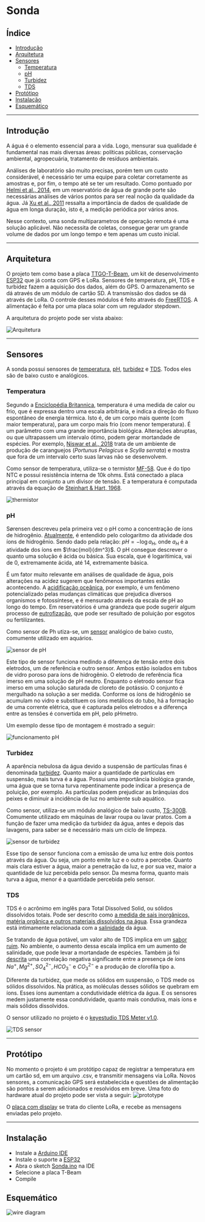 # Sonda

## Índice
* [Introdução](#introdução)
* [Arquitetura](#arquetura)
* [Sensores](#sensores)
	* [Temperatura](#temperatura)
	* [pH](#ph)
	* [Turbidez](#turbidez)
	* [TDS](#tds)
* [Protótipo](#prototipo)
* [Instalação](#instalação)
* [Esquemático](#esquemático)

---

## Introdução

A água é o elemento essencial para a vida. Logo, mensurar sua qualidade é fundamental nas mais diversas áreas: políticas públicas, conservação ambiental,
agropecuária, tratamento de resíduos ambientais. 

Análises de laboratório são muito precisas, porém tem um custo considerável, 
é necessário ter uma equipe para coletar corretamente as amostras e, por fim, o tempo até se ter um resultado. Como pontuado por [Helmi et al., 2014](https://ieeexplore.ieee.org/document/7086223), 
em um reservatório de água de grande porte são necessárias análises de vários pontos para ser real noção 
da qualidade da água. Já [Xu et al., 2011](https://www.sciencedirect.com/science/article/abs/pii/S0025326X11004036) ressalta a importância de dados de qualidade de 
água em longa duração, isto é, a medição periódica por vários anos. 

Nesse contexto, uma sonda multiparametros de operação remota é uma solução aplicável. Não necessita de coletas, consegue gerar um grande volume de dados por um longo tempo e tem apenas um custo inicial.

---

## Arquitetura

O projeto tem como base a placa [TTGO-T-Beam](https://github.com/LilyGO/TTGO-T-Beam), um kit de desenvolvimento 
[ESP32](https://docs.espressif.com/projects/esp-idf/en/latest/esp32/get-started/index.html) que já conta com GPS e LoRa. 
Sensores de temperatura, pH, TDS e turbidez fazem a aquisição dos dados, além do GPS. O armazenamento se dá através de um módulo de cartão SD. 
A transmissão dos dados se dá através de LoRa. O controle desses módulos é feito através do [FreeRTOS](https://www.freertos.org).
A alimentação é feita por uma placa solar com um regulador stepdown.

A arquitetura do projeto pode ser vista abaixo:

![Arquitetura](./images/arquitetura.jpg)

---

## Sensores

A sonda possui sensores de [temperatura](temperatura), [pH](ph), [turbidez](turbidez) e [TDS](tds). Todos eles são de baixo custo e analógicos.

### Temperatura

Segundo a [Enciclopédia Britannica](https://www.britannica.com/science/temperature), temperatura é uma medida de calor ou frio, 
que é expressa dentro uma escala arbitrária, e indica a direção do fluxo espontâneo de energia térmica. Isto é, de um corpo mais quente 
(com maior temperatura), para um corpo mais frio (com menor temperatura).
É um parâmetro com uma grande importância biológica. Alterações abruptas, ou que ultrapassem um intervalo ótimo, podem gerar mortandade de espécies. Por exemplo, 
[Niswar et al., 2018](https://ieeexplore.ieee.org/document/8600828) trata de um ambiente de produção de caranguejos (*Portunus Pelagicus* e *Scylla serrata*)
e mostra que fora de um intervalo certo suas larvas não se desenvolvem.

Como sensor de temperatura, utiliza-se o termistor [MF-58](https://cdn.awsli.com.br/945/945993/arquivos/Datasheet%20MF58.pdf). Que é do tipo NTC e possui 
resistência interna de 10k ohms. Está conectado a placa principal em conjunto a um divisor de tensão. 
E a temperatura é computada através da equação de [Steinhart & Hart, 1968](https://www.sciencedirect.com/science/article/abs/pii/0011747168900570?via%3Dihub).

![thermistor](https://encrypted-tbn0.gstatic.com/images?q=tbn:ANd9GcT4gyBLFEU9Bi2EIZIgDxRK5_8cXr6qh4mv8tjLU7s5FUcYz1KBjWSHsbwck3qdBqTh_1o&usqp=CAU)

### pH

Sørensen descreveu pela primeira vez o pH como a concentração de íons de hidrogênio. [Atualmente](https://www.degruyter.com/document/doi/10.1351/pac200274112169/html), 
é entendido pelo cologaritmo da atividade dos íons de hidrogênio. 
Sendo dado pela relação: $pH = -\log{a_H}$, onde $a_H$ é a atividade dos íons em $\frac{mol}{dm^3}$.
O pH consegue descrever o quanto uma solução é ácida ou básica. Sua escala, que é logaritimica, vai de 0, extremamente ácida, até 14, extremamente básica. 

É um fator muito relevante em análises de qualidade de água, pois alterações na acidez sugerem que fenômenos importantes estão acontecendo. 
A [acidificação oceânica](https://books.google.com.br/books?id=eoxpAgAAQBAJ&hl=pt-BR), por exemplo, é um fenômeno potencializado pelas mudanças climáticas
que prejudica diversos organismos e fotossíntese, e é mensurado através da escala de pH ao longo do tempo. Em reservatórios é uma grandeza que pode sugerir algum 
processo de [eutrofização](https://sciencing.com/eutrophication-affect-ph-12036599.html), que pode ser resultado de poluição por esgotos ou fertilizantes.

Como sensor de Ph utiza-se, um [sensor](https://www.usinainfo.com.br/index.php?controller=attachment&id_attachment=553) analógico de baixo custo, 
comumente utilizado em aquários.

![sensor de pH](https://encrypted-tbn0.gstatic.com/images?q=tbn:ANd9GcR1UMuvRR4jMIf_MzYRWwL7j3kl0JXh_7xvHQ&usqp=CAU)

Este tipo de sensor funciona medindo a diferença de tensão entre dois 
eletrodos, um de referência e outro sensor. Ambos estão isolados em tubos 
de vidro poroso para íons de hidrogênio. 
O eletrodo de referência fica imerso em uma solução de pH neutro. Enquanto 
o eletrodo sensor fica imerso em uma solução saturada de cloreto de 
potássio. O conjunto é mergulhado na solução a ser medida. Conforme os 
íons de hidrogênio se acumulam no vidro e substituem os íons metálicos do 
tubo, há a formação de uma corrente elétrica, que é capturada pelos 
eletrodos e a diferença entre as tensões é convertida em pH, pelo pHmetro.

Um exemplo desse tipo de montagem é mostrado a seguir:

![funcionamento pH](https://2.bp.blogspot.com/-XEanRs1BSxU/Vdn3oqHU8CI/AAAAAAAAEoo/k0gyucmU9Ow/s1600/pH-meter.png)

### Turbidez

A aparência nebulosa da água devido a suspensão de partículas finas é denominada 
[turbidez](https://onlinelibrary.wiley.com/doi/epdf/10.1111/j.1752-1688.2001.tb03624.x). Quanto maior a quantidade de partículas em suspensão, mais turva
é a água. Possui uma importância biológica grande, uma água que se torna turva repentinamente pode indicar a presença de poluição, por exemplo. As partículas 
podem prejudicar as brânquias dos peixes e diminuir a incidência de luz no ambiente sub aquático.

Como sensor, utiliza-se um módulo analógico de baixo custo, [TS-300B](http://images.100y.com.tw/pdf_file/46-TS-300B.pdf). Comumente utilizado
em máquinas de lavar roupa ou lavar pratos. Com a função de fazer uma 
medição da turbidez da água, antes e depois das lavagens, para saber se é 
necessário mais um ciclo de limpeza.

![sensor de turbidez](https://encrypted-tbn0.gstatic.com/images?q=tbn:ANd9GcTIhEUWTij3a4OiTMQDXJAizL-Tf4o1KTccMw&usqp=CAU)

Esse tipo de sensor funciona com a emissão de uma luz entre dois pontos 
através da água. Ou seja, um ponto emite luz e o outro a percebe. 
Quanto mais clara estiver a água, maior a penetração da luz, e por sua vez,
maior a quantidade de luz percebida pelo sensor. Da mesma forma, quanto
mais turva a água, menor é a quantidade percebida pelo sensor.


### TDS

TDS é o acrônimo em inglês para Total Dissolved Solid, ou sólidos 
dissolvidos totais. Pode ser descrito como [a medida de sais inorgânicos, matéria orgânica e outros materiais dissolvidos na água](https://citeseerx.ist.psu.edu/viewdoc/download;jsessionid=C9AC49848D8E364703B4E4C7957C5399?doi=10.1.1.483.218&rep=rep1&type=pdf).
Essa grandeza está intimamente relacionada com a [salinidade](https://iopscience.iop.org/article/10.1088/1755-1315/118/1/012019/pdf) da água.

Se tratando de água potável, um valor alto de TDS implica em um [sabor ruim](https://doi.org/10.1016/j.desal.2018.04.017). 
No ambiente, o aumento dessa escala implica em um aumento de salinidade, que pode levar a mortandade de espécies. Também já foi [descrita](https://cdnsciencepub.com/doi/10.1139/f85-199) uma 
correlação negativa significante entre a presença de íons $Na^+, Mg^{2+}, SO_4^{2-}, HCO_3^-$ e $CO_3^{2-}$ e a produção de clorofila tipo a.

Diferente da turbidez, que mede os sólidos em suspensão, o TDS mede os 
sólidos dissolvidos. Na prática, as moléculas desses sólidos se quebram em 
íons. Esses íons aumentam a condutividade elétrica da água. E os sensores
medem justamente essa condutividade, quanto mais condutiva, mais íons e 
mais sólidos dissolvidos.

O sensor utilizado no projeto é o [keyestudio TDS Meter v1.0](https://wiki.keyestudio.com/KS0429_keyestudio_TDS_Meter_V1.0).

![TDS sensor](https://wiki.keyestudio.com/images/thumb/a/a7/KS0429-1.png/600px-KS0429-1.png)


---

## Protótipo

No momento o projeto é um protótipo capaz de registrar a temperatura em um cartão sd, em um arquivo .csv, e transmitir mensagens via LoRa. Novos sensores, 
a comunicação GPS será estabelecida e questões de alimentação são pontos a serem adicionados e resolvidos em breve.
Uma foto do hardware atual do projeto pode ser vista a seguir:
![prototype](images/prototype.jpg)

O [placa com display](https://heltec.org/project/wifi-lora-32/) se trata do cliente LoRa, e recebe as mensagens enviadas pelo projeto.


---

## Instalação

* Instale a [Arduino IDE](https://www.arduino.cc/en/software)
* Instale o suporte a [ESP32](https://randomnerdtutorials.com/installing-the-esp32-board-in-arduino-ide-windows-instructions/)
* Abra o sketch [Sonda.ino](Sonda\Sonda.ino) na IDE
* Selecione a placa T-Beam
* Compile


## Esquemático

![wire diagram](images/wire_diagram.jpg)
